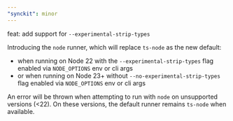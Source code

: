 ```yaml
---
"synckit": minor
---
```


feat: add support for `--experimental-strip-types`

Introducing the `node` runner, which will replace `ts-node` as the new default:

- when running on Node 22 with the `--experimental-strip-types`
  flag enabled via `NODE_OPTIONS` env or cli args
- or when running on Node 23+ without `--no-experimental-strip-types`
  flag enabled via `NODE_OPTIONS` env or cli args

An error will be thrown when attempting to run with `node` on unsupported versions (<22).
On these versions, the default runner remains `ts-node` when available.
